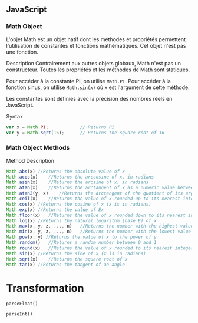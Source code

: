 ## JavaScript

### Math Object
L'objet Math est un objet natif dont les méthodes et propriétés permettent l'utilisation de constantes et fonctions mathématiques. Cet objet n'est pas une fonction.

Description
Contrairement aux autres objets globaux, Math n'est pas un constructeur. Toutes les propriétés et les méthodes de Math sont statiques.

Pour accéder à la constante PI, on utilise `Math.PI`.
Pour accéder à la fonction sinus, on utilise `Math.sin(x)` où x est l'argument de cette méthode.

Les constantes sont définies avec la précision des nombres réels en JavaScript.

Syntax
```js
var x = Math.PI;            // Returns PI
var y = Math.sqrt(16);      // Returns the square root of 16
```

### Math Object Methods
Method	Description
```js
Math.abs(x)	//Returns the absolute value of x
Math.acos(x)	//Returns the arccosine of x, in radians
Math.asin(x)	//Returns the arcsine of x, in radians
Math.atan(x)	//Returns the arctangent of x as a numeric value between -PI/2 and PI/2 radians
Math.atan2(y, x)	//Returns the arctangent of the quotient of its arguments
Math.ceil(x)	//Returns the value of x rounded up to its nearest integer
Math.cos(x)	//Returns the cosine of x (x is in radians)
Math.exp(x)	//Returns the value of Ex
Math.floor(x)	//Returns the value of x rounded down to its nearest integer
Math.log(x)	//Returns the natural logarithm (base E) of x
Math.max(x, y, z, ..., n)	//Returns the number with the highest value
Math.min(x, y, z, ..., n)	//Returns the number with the lowest value
Math.pow(x, y) //Returns the value of x to the power of y
Math.random()	//Returns a random number between 0 and 1
Math.round(x)	//Returns the value of x rounded to its nearest integer
Math.sin(x)	//Returns the sine of x (x is in radians)
Math.sqrt(x)	//Returns the square root of x
Math.tan(x)	//Returns the tangent of an angle
```

# Transformation
`parseFloat()`

`parseInt()`
